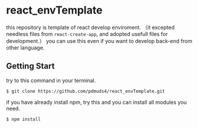 # react_envTemplate
this repository is template of react develop enviroment.
（it excepted needless files from `react-create-app`, and adopted usefull files for development.）
you can use this even if you want to develop back-end from other language.

## Getting Start
try to this command in your terminal.
```
$ git clone https://github.com/pdmuds4/react_envTemplate.git
```
if you have already install npm, try this and you can install all modules you need.
```
$ npm install
```
